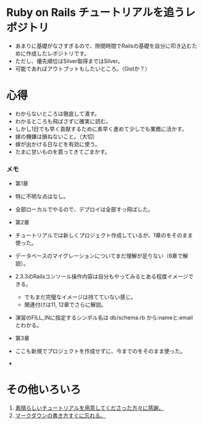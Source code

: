 # Ruby on Rails チュートリアルを追うレポジトリ
- あまりに基礎がなさすぎるので、隙間時間でRailsの基礎を自分に叩き込むために作成したレポジトリです。
- ただし、優先順位はSilver取得まではSilver。
- 可能であればアウトプットもしたいところ。（Gistか？）

# 心得
- わからないところは徹底して潰す。
- わかるところも飛ばさずに確実に読む。
 - しかし1日でも早く貢献するために素早く進めて少しでも業務に活かす。
- 嫁の機嫌は損ねないこと。（大切）
 - 嫁が出かける日などを有効に使う。
 - たまに甘いものを買ってきてごまかす。

### メモ
- 第1章
 - 特に不明な点はなし。
 - 全部ローカルでやるので、デプロイは全部すっ飛ばした。

- 第2章
 - チュートリアルでは新しくプロジェクト作成しているが、1章のをそのまま使った。
 - データベースのマイグレーションについてまだ理解が足りない（6章で解説）。
 - 2.3.3のRailsコンソール操作内容は自分もやってみるとある程度イメージできる。
   - でもまだ完璧なイメージは持てていない感じ。
   - 関連付けは11, 12章でさらに解説。
 - 演習のFILL_INに指定するシンボル名は db/schema.rb から:nameと:emailとわかる。

- 第3章
 - ここも新規でプロジェクトを作成せずに、今までのをそのまま使った。
 - 

# その他いろいろ
1. [素晴らしいチュートリアルを用意してくださった方々に感謝。](http://railstutorial.jp/)
1. [マークダウンの書き方すぐに忘れる。](http://www.markdown.jp/syntax/)
